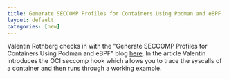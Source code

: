 ```yaml
---
title: Generate SECCOMP Profiles for Containers Using Podman and eBPF
layout: default
categories: [new]
---
```


Valentin Rothberg checks in with the "Generate SECCOMP Profiles for Containers Using Podman and eBPF" blog [here](https://podman.io/blogs/2019/10/15/generate-seccomp-profiles.html). In the article Valentin introduces the OCI seccomp hook which allows you to trace the syscalls of a container and then runs through a working example.
